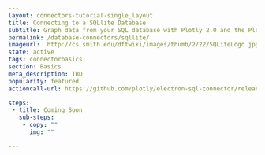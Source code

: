 ```yaml
---
layout: connectors-tutorial-single_layout
title: Connecting to a SQLlite Database
subtitle: Graph data from your SQL database with Plotly 2.0 and the Plotly Database Connector. 
permalink: /database-connectors/sqllite/
imageurl:  http://cs.smith.edu/dftwiki/images/thumb/2/22/SQLiteLogo.jpg/150px-SQLiteLogo.jpg
state: active
tags: connectorbasics
section: Basics
meta_description: TBD
popularity: featured
actioncall-url: https://github.com/plotly/electron-sql-connector/releases

steps:
 - title: Coming Soon
   sub-steps:
    - copy: ""
      img: ""

---
```

